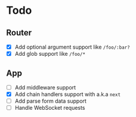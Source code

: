 # Todo

## Router

- [x] Add optional argument support like `/foo/:bar?`
- [x] Add glob support like `/foo/*`

## App

- [ ] Add middleware support
- [x] Add chain handlers support with a.k.a `next`
- [ ] Add parse form data support
- [ ] Handle WebSocket requests
